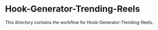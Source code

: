 # Hook-Generator-Trending-Reels

This directory contains the workflow for Hook-Generator-Trending-Reels.
